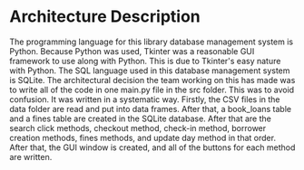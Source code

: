 # Architecture Description

The programming language for this library database management system is Python. Because Python was used, Tkinter was a reasonable GUI framework to use along with Python. This is due to Tkinter's easy nature with Python. The SQL language used in this database management system is SQLite. The architectural decision the team working on this has made was to write all of the code in one main.py file in the src folder. This was to avoid confusion. It was written in a systematic way. Firstly, the CSV files in the data folder are read and put into data frames. After that, a book_loans table and a fines table are created in the SQLite database. After that are the search click methods, checkout method, check-in method, borrower creation methods, fines methods, and update day method in that order. After that, the GUI window is created, and all of the buttons for each method are written.
